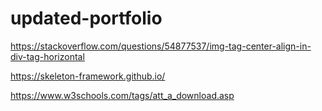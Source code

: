 # updated-portfolio


https://stackoverflow.com/questions/54877537/img-tag-center-align-in-div-tag-horizontal


https://skeleton-framework.github.io/



https://www.w3schools.com/tags/att_a_download.asp